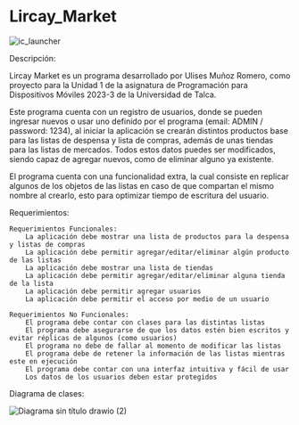 # Lircay_Market
![ic_launcher](https://github.com/UlisesR2002/Lircay_Market/assets/116087176/83fe5e22-8a65-4a89-adc3-1878491c4fba)

Descripción:

Lircay Market es un programa desarrollado por Ulises Muñoz Romero, como proyecto para la Unidad 1 de la asignatura de Programación para Dispositivos Móviles 2023-3 de la Universidad de Talca.

Este programa cuenta con un registro de usuarios, donde se pueden ingresar nuevos o usar uno definido por el programa (email: ADMIN / password: 1234), al iniciar la aplicación se crearán distintos productos base para las listas de despensa y lista de compras, además de unas tiendas para las listas de mercados. Todos estos datos puedes ser modificados, siendo capaz de agregar nuevos, como de eliminar alguno ya existente.

El programa cuenta con una funcionalidad extra, la cual consiste en replicar algunos de los objetos de las listas en caso de que compartan el mismo nombre al crearlo, esto para optimizar tiempo de escritura del usuario.


Requerimientos:

    Requerimientos Funcionales:
        La aplicación debe mostrar una lista de productos para la despensa y listas de compras
        La aplicación debe permitir agregar/editar/eliminar algún producto de las listas
        La aplicación debe mostrar una lista de tiendas
        La aplicación debe permitir agregar/editar/eliminar alguna tienda de la lista
        La aplicación debe permitir agregar usuarios
        La aplicación debe permitir el acceso por medio de un usuario

    Requerimientos No Funcionales:
        El programa debe contar con clases para las distintas listas
        El programa debe asegurarse de que los datos estén bien escritos y evitar réplicas de algunos (como usuarios)
        El programa no debe de fallar al momento de modificar las listas
        El programa debe de retener la información de las listas mientras este en ejecución
        El programa debe contar con una interfaz intuitiva y fácil de usar
        Los datos de los usuarios deben estar protegidos



Diagrama de clases:


![Diagrama sin título drawio (2)](https://github.com/UlisesR2002/Lircay_Market/assets/116087176/29fd7e1a-6811-42ea-898d-81be5b8de306)



